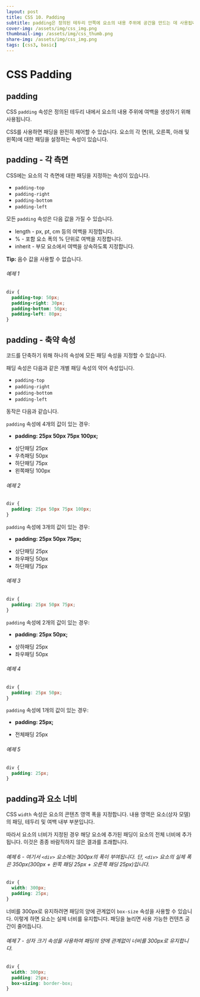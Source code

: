 ```yaml
---
layout: post
title: CSS 10. Padding
subtitle: padding은 정의된 테두리 안쪽에 요소의 내용 주위에 공간을 만드는 데 사용됩니다.
cover-img: /assets/img/css_img.png
thumbnail-img: /assets/img/css_thumb.png
share-img: /assets/img/css_img.png
tags: [css3, basic]
---
```


# CSS Padding

## padding

CSS ```padding``` 속성은 정의된 테두리 내에서 요소의 내용 주위에 여백을 생성하기 위해 사용됩니다.

CSS를 사용하면 패딩을 완전히 제어할 수 있습니다. 요소의 각 면(위, 오른쪽, 아래 및 왼쪽)에 대한 패딩을 설정하는 속성이 있습니다.

## padding - 각 측면

CSS에는 요소의 각 측면에 대한 패딩을 지정하는 속성이 있습니다.

+ ```padding-top```
+ ```padding-right```
+ ```padding-bottom```
+ ```padding-left```

모든 ```padding``` 속성은 다음 값을 가질 수 있습니다.

+ length - px, pt, cm 등의 여백을 지정합니다.
+ % - 포함 요소 폭의 % 단위로 여백을 지정합니다.
+ inherit - 부모 요소에서 여백을 상속하도록 지정합니다.

**Tip:** 음수 값을 사용할 수 없습니다.

###### 예제 1

```css
div {
  padding-top: 50px;
  padding-right: 30px;
  padding-bottom: 50px;
  padding-left: 80px;
}
```

## padding - 축약 속성

코드를 단축하기 위해 하나의 속성에 모든 패딩 속성을 지정할 수 있습니다.

패딩 속성은 다음과 같은 개별 패딩 속성의 약어 속성입니다.

+ ```padding-top```
+ ```padding-right```
+ ```padding-bottom```
+ ```padding-left```

동작은 다음과 같습니다.

```padding``` 속성에 4개의 값이 있는 경우:

+ **padding: 25px 50px 75px 100px;**
- 상단패딩 25px
- 우측패딩 50px
- 하단패딩 75px
- 왼쪽패딩 100px

###### 예제 2

```css
div {
  padding: 25px 50px 75px 100px;
}
```

```padding``` 속성에 3개의 값이 있는 경우:

+ **padding: 25px 50px 75px;**
- 상단패딩 25px
- 좌우패딩 50px
- 하단패딩 75px

###### 예제 3

```css
div {
  padding: 25px 50px 75px;
}
```

```padding``` 속성에 2개의 값이 있는 경우:

+ **padding: 25px 50px;**
- 상하패딩 25px
- 좌우패딩 50px

###### 예제 4

```css
div {
  padding: 25px 50px;
}
```

```padding``` 속성에 1개의 값이 있는 경우:

+ **padding: 25px;**
- 전체패딩 25px

###### 예제 5

```css
div {
  padding: 25px;
}
```

## padding과 요소 너비

CSS ```width``` 속성은 요소의 콘텐츠 영역 폭을 지정합니다. 내용 영역은 요소(상자 모델)의 패딩, 테두리 및 여백 내부 부분입니다.

따라서 요소의 너비가 지정된 경우 해당 요소에 추가된 패딩이 요소의 전체 너비에 추가됩니다. 이것은 종종 바람직하지 않은 결과를 초래합니다.


###### 예제 6 - 여기서 ```<div>``` 요소에는 300px의 폭이 부여됩니다. 단, ```<div>``` 요소의 실제 폭은 350px(300px + 왼쪽 패딩 25px + 오른쪽 패딩 25px)입니다.

```css
div {
  width: 300px;
  padding: 25px;
}
```

너비를 300px로 유지하려면 패딩의 양에 관계없이 ```box-size``` 속성을 사용할 수 있습니다. 이렇게 하면 요소는 실제 너비를 유지합니다. 패딩을 늘리면 사용 가능한 컨텐츠 공간이 줄어듭니다.

###### 예제 7 - 상자 크기 속성을 사용하여 패딩의 양에 관계없이 너비를 300px로 유지합니다.

```css
div {
  width: 300px;
  padding: 25px;
  box-sizing: border-box;
}
```

